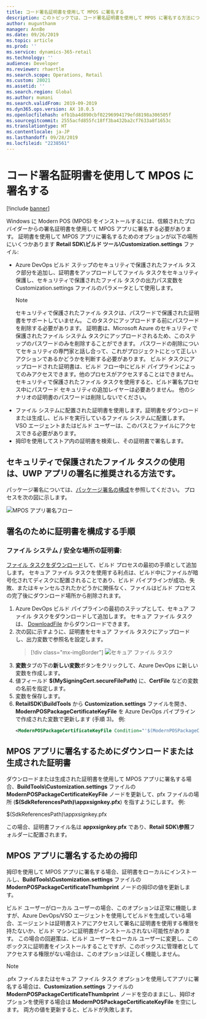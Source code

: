 ```yaml
---
title: コード署名証明書を使用して MPOS に署名する
description: このトピックでは、コード署名証明書を使用して MPOS に署名する方法について説明します。
author: mugunthanm
manager: AnnBe
ms.date: 09/26/2019
ms.topic: article
ms.prod: ''
ms.service: dynamics-365-retail
ms.technology: ''
audience: Developer
ms.reviewer: rhaertle
ms.search.scope: Operations, Retail
ms.custom: 28021
ms.assetid: ''
ms.search.region: Global
ms.author: mumani
ms.search.validFrom: 2019-09-2019
ms.dyn365.ops.version: AX 10.0.5
ms.openlocfilehash: efb1ba4d890cbf02296994179efd8198a306505f
ms.sourcegitcommit: 2555acfd855fc18ff3ba432ba2cf7633a8f1653c
ms.translationtype: HT
ms.contentlocale: ja-JP
ms.lasthandoff: 09/28/2019
ms.locfileid: "2238561"
---
```

# <a name="sign-mpos-with-a-code-signing-certificate"></a>コード署名証明書を使用して MPOS に署名する

[!include [banner](../includes/banner.md)]

Windows に Modern POS (MPOS) をインストールするには、信頼されたプロバイダーからの署名証明書を使用して MPOS アプリに署名する必要があります。 証明書を使用して MPOS アプリに署名するためのオプションが以下の場所にいくつかあります **Retail SDK\\ビルド ツール\\Customization.settings** ファイル:

- Azure DevOps ビルド ステップのセキュリティで保護されたファイル タスク部分を追加し、証明書をアップロードしてファイル タスクをセキュリティ保護し、セキュリティで保護されたファイル タスクの出力パス変数を Customization.settings ファイルのパラメータとして使用します。
    > [!NOTE] 
    > セキュリティで保護されたファイル タスクは、パスワードで保護された証明書をサポートしていません。 このタスクにアップロードする前にパスワードを削除する必要があります。 証明書は、Microsoft Azure のセキュリティで保護されたファイル システム タスクにアップロードされるため、このステップのパスワードのみを削除することができます。 パスワードの削除についてセキュリティの専門家と話し合って、これがプロジェクトにとって正しいアクションであるかどうかを判断する必要があります。 ビルド タスクにアップロードされた証明書は、ビルド フロー中にビルド パイプラインによってのみアクセスできます。他のプロセスがアクセスすることはできません。 セキュリティで保護されたファイル タスクを使用すると、ビルド署名プロセス中にパスワード セキュリティの追加レイヤーは必要ありません。 他のシナリオの証明書のパスワードは削除しないでください。
- ファイル システムに配置された証明書を使用します。証明書をダウンロードまたは生成し、ビルドを実行しているファイル システムに配置します。 VSO エージェントまたはビルド ユーザーは、このパスとファイルにアクセスできる必要があります。
- 拇印を使用してストア内の証明書を検索し、その証明書で署名します。

## <a name="using-a-secure-file-task-is-the-recommended-approach-for-uwp-app-signing"></a>セキュリティで保護されたファイル タスクの使用は、UWP アプリの署名に推奨される方法です。

パッケージ署名については、[パッケージ署名の構成](https://docs.microsoft.com/en-us/windows/uwp/packaging/auto-build-package-uwp-apps#configure-package-signing)を参照してください。 プロセスを次の図に示します。

![MPOS アプリ署名フロー](media/POSSigningFlow.png)

## <a name="steps-to-configure-the-certificate-for-signing"></a>署名のために証明書を構成する手順

### <a name="certificate-in-the-file-systemsecure-location"></a>ファイル システム / 安全な場所の証明書:

[ファイル タスクをダウンロード](https://docs.microsoft.com/en-us/visualstudio/msbuild/downloadfile-task?view=vs-2019)して、ビルド プロセスの最初の手順として追加します。 セキュア ファイル タスクを使用する利点は、ビルド中にファイルが暗号化されてディスクに配置されることであり、ビルド パイプラインが成功、失敗、またはキャンセルされたかどうかに関係なく、ファイルはビルド プロセスの完了後にダウンロード場所から削除されます。

1. Azure DevOps ビルド パイプラインの最初のステップとして、セキュア ファイル タスクをダウンロードして追加します。 セキュア ファイル タスクは、 [DownloadFile](https://marketplace.visualstudio.com/items?itemName=automagically.DownloadFile) からダウンロードできます。
2. 次の図に示すように、証明書をセキュア ファイル タスクにアップロードし、出力変数で参照名を設定します。
    > [!div class="mx-imgBorder"]
    > ![セキュア ファイル タスク](media/SecureFile.png)
3. **変数**タブの下の**新しい変数**ボタンをクリックして、Azure DevOps に新しい変数を作成します。
4. 値フィールド **$(MySigningCert.secureFilePath)** に、**CertFile** などの変数の名前を指定します。
5. 変数を保存します。
6. **RetailSDK\\BuildTools** から **Customization.settings** ファイルを開き、**ModernPOSPackageCertificateKeyFile** を Azure DevOps パイプラインで作成された変数で更新します (手順 3)。 例:
    ```Xml
    <ModernPOSPackageCertificateKeyFile Condition="'$(ModernPOSPackageCertificateKeyFile)' ==''">$(CertFile</ModernPOSPackageCertificateKeyFile>
    ```

## <a name="downloaded-or-generated-certificate-to-sign-the-mpos-app"></a>MPOS アプリに署名するためにダウンロードまたは生成された証明書

ダウンロードまたは生成された証明書を使用して MPOS アプリに署名する場合、**BuildTools\\Customization.settings** ファイルの **ModernPOSPackageCertificateKeyFile** ノードを更新して、pfx ファイルの場所 (**$(SdkReferencesPath)\\appxsignkey.pfx**) を指すようにします。 例:

<ModernPOSPackageCertificateKeyFile Condition="'$(ModernPOSPackageCertificateKeyFile)' ==''">$(SdkReferencesPath)\\appxsignkey.pfx</ModernPOSPackageCertificateKeyFile>

この場合、証明書ファイル名は **appxsignkey.pfx** であり、**Retail SDK\\参照**フォルダーに配置されます。

## <a name="thumbprint-to-sign-the-mpos-app"></a>MPOS アプリに署名するための拇印

拇印を使用して MPOS アプリに署名する場合、証明書をローカルにインストールし、**BuildTools\\Customization.settings** ファイルの **ModernPOSPackageCertificateThumbprint** ノードの拇印の値を更新します。

ビルド ユーザーがローカル ユーザーの場合、このオプションは正常に機能しますが、Azure DevOps/VSO エージェントを使用してビルドを生成している場合、エージェントは証明書ストアにアクセスして署名に証明書を使用する権限を持たないか、ビルド マシンに証明書がインストールされない可能性があります。 この場合の回避策は、ビルド ユーザーをローカル ユーザーに変更し、このボックスに証明書をインストールすることですが、このボックスに管理者としてアクセスする権限がない場合は、このオプションは正しく機能しません。

> [!NOTE]
> .pfx ファイルまたはセキュア ファイル タスク オプションを使用してアプリに署名する場合は、**Customization.settings** ファイルの **ModernPOSPackageCertificateThumbprint** ノードを空のままにし、拇印オプションを使用する場合は **ModernPOSPackageCertificateKeyFile** を空にします。 両方の値を更新すると、ビルドが失敗します。

